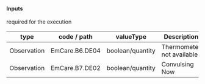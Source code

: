 #### Inputs

required for the execution

| type | code / path | valueType | Description |
|---|---|---|---|
| Observation | EmCare.B6.DE04 | boolean/quantity | Thermometer not available |
| Observation | EmCare.B7.DE02 | boolean/quantity | Convulsing Now |

